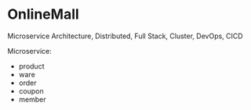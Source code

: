 # OnlineMall
Microservice Architecture, Distributed, Full Stack, Cluster, DevOps, CICD

Microservice:
* product
* ware
* order
* coupon
* member


